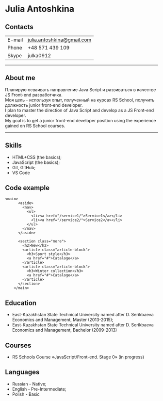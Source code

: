 
# **Julia Antoshkina**


## **Contacts**
|       |                           |
|-------|---------------------------|
|E-mail | julia.antoshkina@gmail.com|
|Phone  | +48 571 439 109           |
|Skype  | julka0912                 |


---
## **About me**
Планирую осваивать направление Java Script и развиваться в качестве JS Front-end разработчика.  
Моя цель - используя опыт, полученный на курсах RS School, получить должность junior front-end developer.  
I plan to master the direction of Java Script and develop as a JS Front-end developer.  
My goal is to get a junior front-end developer position using the experience gained on RS School courses.

---
## **Skills**
+ HTML+CSS (the basics);
+ JavaScript (the basics);
+ Git, GitHub;
+ VS Code

## **Code example**
```
<main>
      <aside>
        <nav>
          <ul>
            <li><a href="/service1/">Service1</a></li>
            <li><a href="/service2/">Service2</a></li>
          </ul>
        </nav>
      </aside>
    
      <section class="more">
        <h2>New</h2>
        <article class="article-block">
          <h3>Sport style</h3>
          <a href="#">Cataloge</a>
        </article>
        <article class="article-block">
          <h3>Winter collection</h3>
          <a href="#">Cataloge</a>
        </article>
      </section>
    </main>
```

## **Education**
+ East-Kazakhstan State Technical University named after D. Serikbaeva
Economics and Management, Master (2013-2015);
+ East-Kazakhstan State Technical University named after D. Serikbaeva
Economics and Management, Bachelor (2009-2013)

## **Courses**
+ RS Schools Course «JavaScript/Front-end. Stage 0» (in progress)

## **Languages**
+ Russian - Native;
+ English - Pre-Intermediate;
+ Polish - Basic

